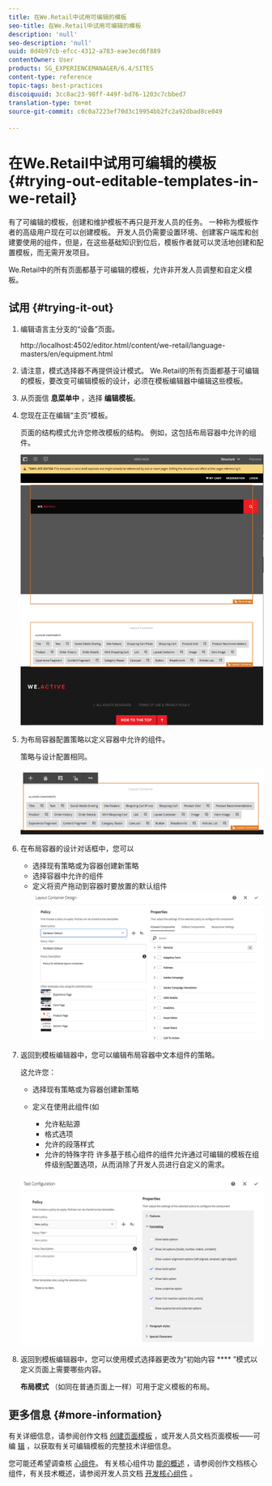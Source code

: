 ```yaml
---
title: 在We.Retail中试用可编辑的模板
seo-title: 在We.Retail中试用可编辑的模板
description: 'null'
seo-description: 'null'
uuid: 0d4b97cb-efcc-4312-a783-eae3ecd6f889
contentOwner: User
products: SG_EXPERIENCEMANAGER/6.4/SITES
content-type: reference
topic-tags: best-practices
discoiquuid: 3cc8ac23-98ff-449f-bd76-1203c7cbbed7
translation-type: tm+mt
source-git-commit: c0c0a7223ef70d3c19954bb2fc2a92dbad8ce049

---
```



# 在We.Retail中试用可编辑的模板{#trying-out-editable-templates-in-we-retail}

有了可编辑的模板，创建和维护模板不再只是开发人员的任务。 一种称为模板作者的高级用户现在可以创建模板。 开发人员仍需要设置环境、创建客户端库和创建要使用的组件，但是，在这些基础知识到位后，模板作者就可以灵活地创建和配置模板，而无需开发项目。 

We.Retail中的所有页面都基于可编辑的模板，允许非开发人员调整和自定义模板。

## 试用 {#trying-it-out}

1. 编辑语言主分支的“设备”页面。

   http://localhost:4502/editor.html/content/we-retail/language-masters/en/equipment.html

1. 请注意，模式选择器不再提供设计模式。 We.Retail的所有页面都基于可编辑的模板，要改变可编辑模板的设计，必须在模板编辑器中编辑这些模板。
1. 从页面信 **息菜单中** ，选择 **编辑模板**。
1. 您现在正在编辑“主页”模板。

   页面的结构模式允许您修改模板的结构。 例如，这包括布局容器中允许的组件。

   ![chlimage_1-138](assets/chlimage_1-138.png)

1. 为布局容器配置策略以定义容器中允许的组件。

   策略与设计配置相同。

   ![chlimage_1-139](assets/chlimage_1-139.png)

1. 在布局容器的设计对话框中，您可以

   * 选择现有策略或为容器创建新策略
   * 选择容器中允许的组件
   * 定义将资产拖动到容器时要放置的默认组件
   ![chlimage_1-140](assets/chlimage_1-140.png)

1. 返回到模板编辑器中，您可以编辑布局容器中文本组件的策略。

   这允许您：

   * 选择现有策略或为容器创建新策略
   * 定义在使用此组件(如

      * 允许粘贴源
      * 格式选项
      * 允许的段落样式
      * 允许的特殊字符
   许多基于核心组件的组件允许通过可编辑的模板在组件级别配置选项，从而消除了开发人员进行自定义的需求。

   ![chlimage_1-141](assets/chlimage_1-141.png)

1. 返回到模板编辑器中，您可以使用模式选择器更改为“初始内容 **** ”模式以定义页面上需要哪些内容。

   **布局模式** （如同在普通页面上一样）可用于定义模板的布局。

## 更多信息 {#more-information}

有关详细信息，请参阅创作文档 [创建页面模板](/help/sites-authoring/templates.md) ，或开发人员文档页面模板——可编 [辑](/help/sites-developing/page-templates-editable.md) ，以获取有关可编辑模板的完整技术详细信息。

您可能还希望调查核 [心组件](/help/sites-developing/we-retail-core-components.md)。 有关核心组件功 [能的概述](https://docs.adobe.com/content/help/en/experience-manager-core-components/using/introduction.html) ，请参阅创作文档核心组件，有关技术概述，请参阅开发人员文档 [开发核心组件](https://helpx.adobe.com/experience-manager/core-components/using/developing.html) 。

